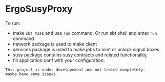 # ErgoSusyProxy

To run:
* make `sbt task` and use `run` command. Or run sbt shell and enter `run` command
* network package is used to make client
* services package is used to make jobs to mint or unlock signal boxes.
* susy package contains susy contracts and related functionality.
* fill application.conf with your configuration.

```
This project is under developement and not tested completely.
maybe have some issues.
```